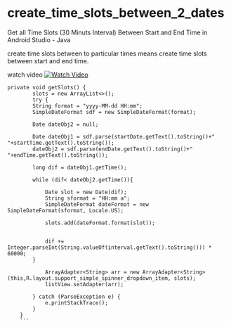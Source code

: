 # create_time_slots_between_2_dates
Get all Time Slots (30 Minuts Interval) Between Start and End Time in Android Studio - Java 

create time slots  between to particular times means create time slots between start and end time.

watch video
[![Watch Video](https://img.youtube.com/vi/3YcGpsEZ8D4/0.jpg)](https://www.youtube.com/watch?v=3YcGpsEZ8D4)
```
private void getSlots() {
        slots = new ArrayList<>();
        try {
        String format = "yyyy-MM-dd HH:mm";
        SimpleDateFormat sdf = new SimpleDateFormat(format);

        Date dateObj2 = null;

        Date dateObj1 = sdf.parse(startDate.getText().toString()+" "+startTime.getText().toString());
        dateObj2 = sdf.parse(endDate.getText().toString()+" "+endTime.getText().toString());

        long dif = dateObj1.getTime();

        while (dif< dateObj2.getTime()){

            Date slot = new Date(dif);
            String sformat = "HH:mm a";
            SimpleDateFormat dateFormat = new SimpleDateFormat(sformat, Locale.US);

            slots.add(dateFormat.format(slot));


            dif += Integer.parseInt(String.valueOf(interval.getText().toString())) * 60000;
        }

            ArrayAdapter<String> arr = new ArrayAdapter<String>(this,R.layout.support_simple_spinner_dropdown_item, slots);
            listView.setAdapter(arr);

        } catch (ParseException e) {
            e.printStackTrace();
        }
    }
    ```
